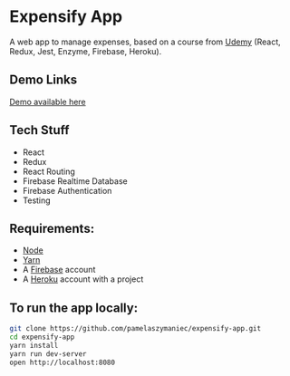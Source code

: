 # Expensify App

A web app to manage expenses, based on a course from [Udemy](https://www.udemy.com/react-2nd-edition/) (React, Redux, Jest, Enzyme, Firebase, Heroku).

## Demo Links

[Demo available here](https://expensify-app-by-pam.herokuapp.com/)

## Tech Stuff
- React
- Redux
- React Routing
- Firebase Realtime Database
- Firebase Authentication
- Testing

## Requirements:
- [Node](https://nodejs.org/en/)
- [Yarn](https://yarnpkg.com/)
- A [Firebase](https://firebase.google.com/) account
- A [Heroku](https://www.heroku.com/) account with a project

## To run the app locally:

```bash
git clone https://github.com/pamelaszymaniec/expensify-app.git
cd expensify-app
yarn install
yarn run dev-server
open http://localhost:8080
```


